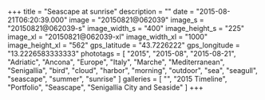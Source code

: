+++
title = "Seascape at sunrise"
description = ""
date = "2015-08-21T06:20:39.000"
image = "20150821@062039"
image_s = "20150821@062039-s"
image_width_s = "400"
image_height_s = "225"
image_xl = "20150821@062039-xl"
image_width_xl = "1000"
image_height_xl = "562"
gps_latitude = "43.7226222"
gps_longitude = "13.2226583333333"
phototags = [ "2015", "2015-08", "2015-08-21", "Adriatic", "Ancona", "Europe", "Italy", "Marche", "Mediterranean", "Senigallia", "bird", "cloud", "harbor", "morning", "outdoor", "sea", "seagull", "seascape", "summer", "sunrise" ]
galleries = [ "", "2015 Timeline", "Portfolio", "Seascape", "Senigallia City and Seaside" ]
+++
